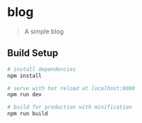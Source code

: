 # blog

> A simple blog

## Build Setup

``` bash
# install dependencies
npm install

# serve with hot reload at localhost:8080
npm run dev

# build for production with minification
npm run build
```
